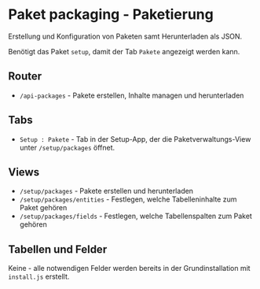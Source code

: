 # Paket packaging - Paketierung

Erstellung und Konfiguration von Paketen samt Herunterladen als JSON.

Benötigt das Paket `setup`, damit der Tab `Pakete` angezeigt werden kann.

## Router

* `/api-packages` - Pakete erstellen, Inhalte managen und herunterladen

## Tabs

* `Setup : Pakete` - Tab in der Setup-App, der die Paketverwaltungs-View unter `/setup/packages` öffnet.

## Views

* `/setup/packages` - Pakete erstellen und herunterladen
* `/setup/packages/entities` - Festlegen, welche Tabelleninhalte zum Paket gehören
* `/setup/packages/fields` - Festlegen, welche Tabellenspalten zum Paket gehören

## Tabellen und Felder

Keine - alle notwendigen Felder werden bereits in der Grundinstallation mit `install.js` erstellt.
